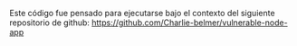 Este código fue pensado para ejecutarse bajo el contexto del siguiente repositorio de github:
https://github.com/Charlie-belmer/vulnerable-node-app
